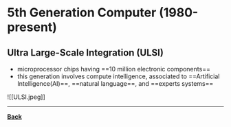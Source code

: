 # 5th Generation Computer (1980-present)
## Ultra Large-Scale Integration (ULSI)
- microprocessor chips having ==10 million electronic components==
- this generation involves compute intelligence, associated to ==Artificial Intelligence(AI)==, ==natural language==, and ==experts systems==

![[ULSI.jpeg]]


---
**[Back](STintro.md)**